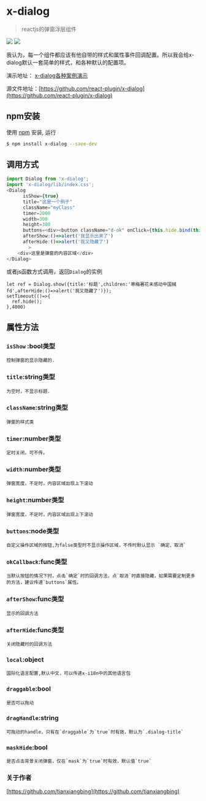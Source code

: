 # x-dialog

> reactjs的弹窗浮层组件 

![](https://react-plugin.github.io/x-dialog/demo-1.jpg)
![](https://react-plugin.github.io/x-dialog/demo-2.jpg)

我认为，每一个组件都应该有他自带的样式和属性事件回调配置。所以我会给x-dialog默认一套简单的样式，和各种默认的配置项。

演示地址： [x-dialog各种案例演示](https://react-plugin.github.io/x-dialog/)

源文件地址：[https://github.com/react-plugin/x-dialog](https://github.com/react-plugin/x-dialog)

## npm安装 

使用 [npm](https://www.npmjs.com/package/x-dialog) 安装, 运行

```bash
$ npm install x-dialog --save-dev
```
## 调用方式
```js
import Dialog from 'x-dialog';
import 'x-dialog/lib/index.css';
<Dialog 
      isShow={true}
      title="这是一个例子"
      className="myClass"
      timer=2000
      width=300
      height=300
      buttons=<div><button className="d-ok" onClick={this.hide.bind(this)}>我知道了</button><button className="d-cancel" onClick={this.hide.bind(this)}>关闭</button></div>
      afterShow:()=>alert('我显示出来了')
      afterHide:()=>alert('我又隐藏了')
        >
    <div>这里是弹窗的内容区域</div>
</Dialog>
```
或者js函数方式调用，返回`Dialog`的实例
```
let ref = Dialog.show({title:'标题',children:'寒梅著花未感动中国械fd',afterHide:()=>alert('我又隐藏了')});
setTimeout(()=>{
  ref.hide();
},4000)
```
## 属性方法
### `isShow` :bool类型
    控制弹窗的显示隐藏的.
### `title`:string类型
    为空时，不显示标题.
### `className`:string类型
    弹窗的样式类
### `timer`:number类型
    定时关闭，可不传。
### `width`:number类型
    弹窗宽度，不足时，内容区域出现上下滚动
### `height`:number类型
    弹窗宽度，不足时，内容区域出现上下滚动
### `buttons`:node类型
    自定义操作区域的按钮,为false类型时不显示操作区域，不传时默认显示 `确定、取消`
### `okCallback`:func类型
    当默认按钮的情况下时，点击`确定`时的回调方法，点`取消`时直接隐藏，如果需要定制更多的方法，建议传递`buttons`属性。
### `afterShow`:func类型
    显示的回调方法
### `afterHide`:func类型
    关闭隐藏时的回调方法
### `local`:object
    国际化语言配置,默认中文，可以传递x-i18n中的其他语言包
### `draggable`:bool
    是否可以拖动
### `dragHandle`:string
    可拖动的handle，只有在`draggable`为`true`时有效，默认为`.dialog-title`
### `maskHide`:bool
    是否点击背景关闭弹窗，仅在`mask`为`true`时有效，默认值`true`
### 关于作者
[https://github.com/tianxiangbing](https://github.com/tianxiangbing)